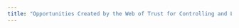 ```yaml
---
title: "Opportunities Created by the Web of Trust for Controlling and Leveraging Personal Data"
---
```




